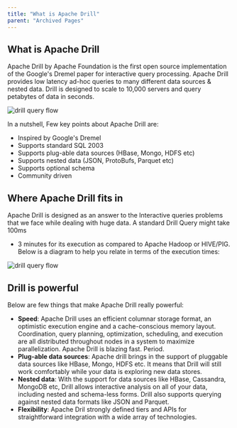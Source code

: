 ```yaml
---
title: "What is Apache Drill"
parent: "Archived Pages"
---
```

## What is Apache Drill

Apache Drill by Apache Foundation is the first open source implementation of
the Google's Dremel paper for interactive query processing. Apache Drill
provides low latency ad-hoc queries to many different data sources & nested
data. Drill is designed to scale to 10,000 servers and query petabytes of data
in seconds.

![drill query flow](/docs/img/drill2.png)

In a nutshell, Few key points about Apache Drill are:

  * Inspired by Google's Dremel
  * Supports standard SQL 2003
  * Supports plug-able data sources (HBase, Mongo, HDFS etc)
  * Supports nested data (JSON, ProtoBufs, Parquet etc)
  * Supports optional schema
  * Community driven

## Where Apache Drill fits in

Apache Drill is designed as an answer to the Interactive queries problems that
we face while dealing with huge data. A standard Drill Query might take 100ms
- 3 minutes for its execution as compared to Apache Hadoop or HIVE/PIG. Below
is a diagram to help you relate in terms of the execution times:

![drill query flow](/docs/img/drill-runtime.png)

## Drill is powerful

Below are few things that make Apache Drill really powerful:

  * **Speed**: Apache Drill uses an efficient columnar storage format, an optimistic execution engine and a cache-conscious memory layout. Coordination, query planning, optimization, scheduling, and execution are all distributed throughout nodes in a system to maximize parallelization. Apache Drill is blazing fast. Period.
  * **Plug-able data sources**: Apache drill brings in the support of pluggable data sources like HBase, Mongo, HDFS etc. It means that Drill will still work comfortably while your data is exploring new data stores.
  * **Nested data**: With the support for data sources like HBase, Cassandra, MongoDB etc, Drill allows interactive analysis on all of your data, including nested and schema-less forms. Drill also supports querying against nested data formats like JSON and Parquet.
  * **Flexibility**: Apache Dril strongly defined tiers and APIs for straightforward integration with a wide array of technologies.

